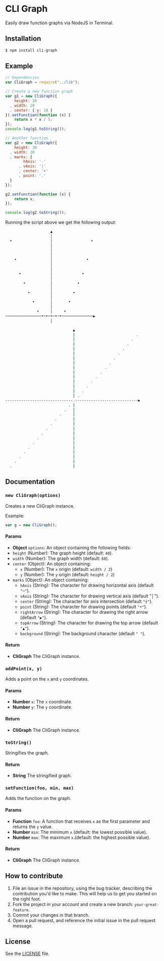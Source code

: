 CLI Graph
=========
Easily draw function graphs via NodeJS in Terminal.

## Installation

```sh
$ npm install cli-graph
```

## Example

```js
// Dependencies
var CliGraph = require("../lib");

// Create a new function graph
var g1 = new CliGraph({
    height: 20
  , width: 20
  , center: { y: 18 }
}).setFunction(function (x) {
    return x * x / 5;
});
console.log(g1.toString());

// Another function
var g2 = new CliGraph({
    height: 30
  , width: 30
  , marks: {
        hAxis: '-'
      , vAxis: '|'
      , center: '+'
      , point: '.'
  }
});

g2.setFunction(function (x) {
    return x;
});

console.log(g2.toString());
```

Running the script above we get the following output:

```sh
                    ▲
                    │
  •                 │                 •
                    │
                    │
                    │
    •               │               •
                    │
                    │
      •             │             •
                    │
        •           │           •
                    │
          •         │         •
                    │
            •       │       •
                    │
              •     │     •
────────────────•─•─•─•─•──────────────▶
                    │

                              ▲
                              |                           .
                              |                         .
                              |                       .
                              |                     .
                              |                   .
                              |                 .
                              |               .
                              |             .
                              |           .
                              |         .
                              |       .
                              |     .
                              |   .
                              | .
------------------------------.----------------------------▶
                            . |
                          .   |
                        .     |
                      .       |
                    .         |
                  .           |
                .             |
              .               |
            .                 |
          .                   |
        .                     |
      .                       |
    .                         |
  .                           |

```

## Documentation
### `new CliGraph(options)`
Creates a new CliGraph instance.

Example:

```js
var g = new CliGraph();
```

#### Params
- **Object** `options`: An object containing the following fields:
 - `height` (Number): The graph height (default: `40`).
 - `width` (Number): The graph width (default: `60`).
 - `center` (Object): An object containing:
   - `x` (Number): The `x` origin (default: `width / 2`)
   - `y` (Number): The `y` origin (default: `height / 2`)
 - `marks` (Object): An object containing:
   - `hAxis` (String): The character for drawing horizontal axis (default `"─"`).
   - `vAxis` (String): The character for drawing vertical axis (default "│").
   - `center` (String): The character for axis intersection (default `"┼"`).
   - `point` (String): The character for drawing points (default `"•"`).
   - `rightArrow` (String): The character for drawing the right arrow (default `"▶"`).
   - `topArrow` (String): The character for drawing the top arrow (default `"▲"`).
   - `background` (String): The background character (default `" "`).

#### Return
- **CliGraph** The CliGraph instance.

### `addPoint(x, y)`
Adds a point on the `x` and `y` coordinates.

#### Params
- **Number** `x`: The `x` coordinate.
- **Number** `y`: The `y` coordinate.

#### Return
- **CliGraph** The CliGraph instance.

### `toString()`
Stringifies the graph.

#### Return
- **String** The stringified graph.

### `setFunction(foo, min, max)`
Adds the function on the graph.

#### Params
- **Function** `foo`: A function that receives `x` as the first parameter and returns the `y` value.
- **Number** `min`: The minimum `x` (default: the lowest possible value).
- **Number** `max`: The maximum `x`.(default: the highest possible value).

#### Return
- **CliGraph** The CliGraph instance.


## How to contribute
1. File an issue in the repository, using the bug tracker, describing the
   contribution you'd like to make. This will help us to get you started on the
   right foot.
2. Fork the project in your account and create a new branch:
   `your-great-feature`.
3. Commit your changes in that branch.
4. Open a pull request, and reference the initial issue in the pull request
   message.

## License
See the [LICENSE](./LICENSE) file.
